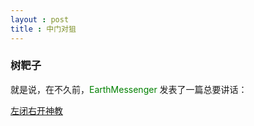 ```yaml
---
layout : post
title : 中门对狙
---
```


<!--反正都看不到tag，干脆，就，不写，了-->

### 树靶子

就是说，在不久前，<span style="color:#008000"  >EarthMessenger</span> 发表了一篇总要讲话：

[左闭右开神教](https://blog.earthmessenger.xyz/2023/02/13/left-closed-right-open.html)